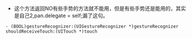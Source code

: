 - 这个方法返回NO有些手势的方法就不能用，但是有些手势还是能用的，其实是自己2,pan.delegate = self;漏了这句。

```
- (BOOL)gestureRecognizer:(UIGestureRecognizer *)gestureRecognizer shouldReceiveTouch:(UITouch *)touch
```
